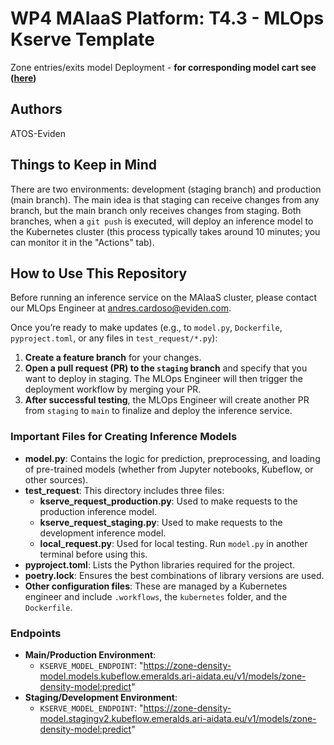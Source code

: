 # WP4 MAIaaS Platform: T4.3 - MLOps Kserve Template

Zone entries/exits model Deployment - **for corresponding model cart see ([here](https://github.com/emeralds-horizon/EMERALDS_Mobility_Model_Cards_on_Zone_Entries_Exits_Prediction/tree/main))**

## Authors

ATOS-Eviden

## Things to Keep in Mind

There are two environments: development (staging branch) and production (main branch). The main idea is that staging can receive changes from any branch, but the main branch only receives changes from staging. Both branches, when a `git push` is executed, will deploy an inference model to the Kubernetes cluster (this process typically takes around 10 minutes; you can monitor it in the "Actions" tab).

## How to Use This Repository

Before running an inference service on the MAIaaS cluster, please contact our MLOps Engineer at [andres.cardoso@eviden.com](mailto:andres.cardoso@eviden.com).

Once you’re ready to make updates (e.g., to `model.py`, `Dockerfile`, `pyproject.toml`, or any files in `test_request/*.py`):

1. **Create a feature branch** for your changes.
2. **Open a pull request (PR) to the `staging` branch** and specify that you want to deploy in staging. The MLOps Engineer will then trigger the deployment workflow by merging your PR.
3. **After successful testing**, the MLOps Engineer will create another PR from `staging` to `main` to finalize and deploy the inference service.

### Important Files for Creating Inference Models

- **model.py**: Contains the logic for prediction, preprocessing, and loading of pre-trained models (whether from Jupyter notebooks, Kubeflow, or other sources).
- **test_request**: This directory includes three files:
  - **kserve_request_production.py**: Used to make requests to the production inference model.
  - **kserve_request_staging.py**: Used to make requests to the development inference model.
  - **local_request.py**: Used for local testing. Run `model.py` in another terminal before using this.
- **pyproject.toml**: Lists the Python libraries required for the project.
- **poetry.lock**: Ensures the best combinations of library versions are used.
- **Other configuration files**: These are managed by a Kubernetes engineer and include `.workflows`, the `kubernetes` folder, and the `Dockerfile`.

### Endpoints

- **Main/Production Environment**:
  - `KSERVE_MODEL_ENDPOINT`: "https://zone-density-model.models.kubeflow.emeralds.ari-aidata.eu/v1/models/zone-density-model:predict"
- **Staging/Development Environment**:
  - `KSERVE_MODEL_ENDPOINT`: "https://zone-density-model.stagingv2.kubeflow.emeralds.ari-aidata.eu/v1/models/zone-density-model:predict"
